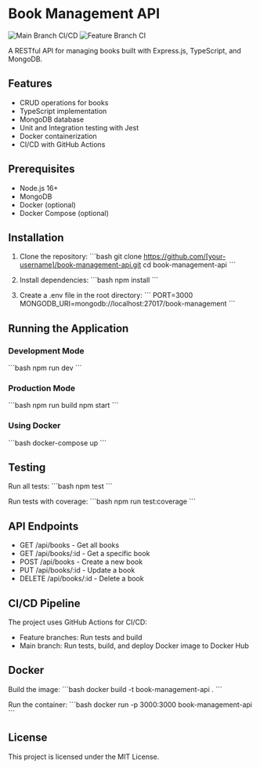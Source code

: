 # Book Management API

![Main Branch CI/CD](https://github.com/[your-username]/book-management-api/workflows/Main%20Branch%20CI%2FCD/badge.svg)
![Feature Branch CI](https://github.com/[your-username]/book-management-api/workflows/Feature%20Branch%20CI/badge.svg)

A RESTful API for managing books built with Express.js, TypeScript, and MongoDB.

## Features

- CRUD operations for books
- TypeScript implementation
- MongoDB database
- Unit and Integration testing with Jest
- Docker containerization
- CI/CD with GitHub Actions

## Prerequisites

- Node.js 16+
- MongoDB
- Docker (optional)
- Docker Compose (optional)

## Installation

1. Clone the repository:
   \`\`\`bash
   git clone https://github.com/[your-username]/book-management-api.git
   cd book-management-api
   \`\`\`

2. Install dependencies:
   \`\`\`bash
   npm install
   \`\`\`

3. Create a .env file in the root directory:
   \`\`\`
   PORT=3000
   MONGODB_URI=mongodb://localhost:27017/book-management
   \`\`\`

## Running the Application

### Development Mode

\`\`\`bash
npm run dev
\`\`\`

### Production Mode

\`\`\`bash
npm run build
npm start
\`\`\`

### Using Docker

\`\`\`bash
docker-compose up
\`\`\`

## Testing

Run all tests:
\`\`\`bash
npm test
\`\`\`

Run tests with coverage:
\`\`\`bash
npm run test:coverage
\`\`\`

## API Endpoints

- GET /api/books - Get all books
- GET /api/books/:id - Get a specific book
- POST /api/books - Create a new book
- PUT /api/books/:id - Update a book
- DELETE /api/books/:id - Delete a book

## CI/CD Pipeline

The project uses GitHub Actions for CI/CD:

- Feature branches: Run tests and build
- Main branch: Run tests, build, and deploy Docker image to Docker Hub

## Docker

Build the image:
\`\`\`bash
docker build -t book-management-api .
\`\`\`

Run the container:
\`\`\`bash
docker run -p 3000:3000 book-management-api
\`\`\`

## License

This project is licensed under the MIT License.
